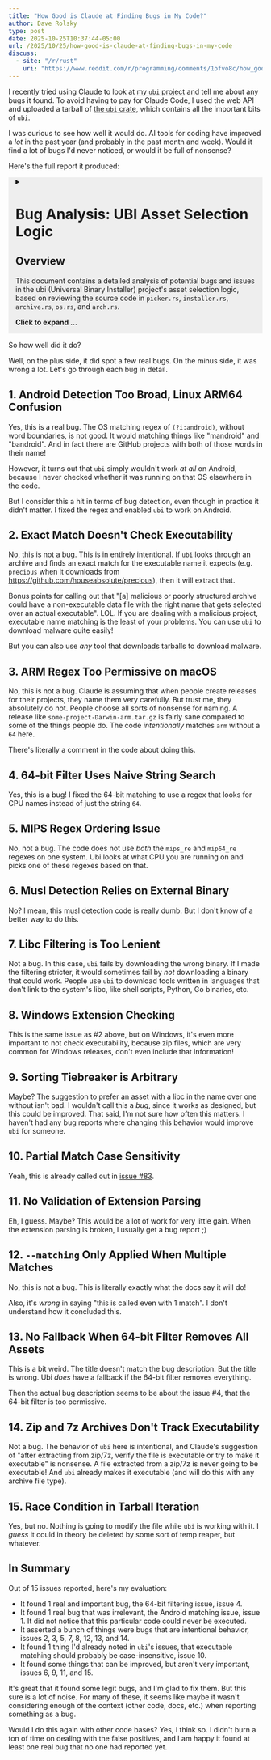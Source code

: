 ```yaml
---
title: "How Good is Claude at Finding Bugs in My Code?"
author: Dave Rolsky
type: post
date: 2025-10-25T10:37:44-05:00
url: /2025/10/25/how-good-is-claude-at-finding-bugs-in-my-code
discuss:
  - site: "/r/rust"
    uri: "https://www.reddit.com/r/programming/comments/1ofvo8c/how_good_is_claude_at_finding_bugs_in_my_code/?"
---
```


I recently tried using Claude to look at [my `ubi` project](https://github.com/houseabsolute/ubi/)
and tell me about any bugs it found. To avoid having to pay for Claude Code, I used the web API and
uploaded a tarball of [the `ubi` crate](https://github.com/houseabsolute/ubi/tree/master/ubi), which
contains all the important bits of `ubi`.

I was curious to see how well it would do. AI tools for coding have improved a _lot_ in the past
year (and probably in the past month and week). Would it find a lot of bugs I'd never noticed, or
would it be full of nonsense?

Here's the full report it produced:

<details style="background-color: #eee; padding: 0 1em 0 1em">
<summary>
<h1>Bug Analysis: UBI Asset Selection Logic</h1>

## Overview

This document contains a detailed analysis of potential bugs and issues in the ubi (Universal Binary
Installer) project's asset selection logic, based on reviewing the source code in `picker.rs`,
`installer.rs`, `archive.rs`, `os.rs`, and `arch.rs`.

<strong>Click to expand ...</strong>

</summary>

---

## Critical Bugs

### 1. **Android Detection Too Broad, Linux ARM64 Confusion**

**Location:** `os.rs`, line 7 and `picker.rs`, lines 170-173

**Issue:** The Android regex is simply `(?i:android)` without word boundaries, and the special-case
filtering only applies when `platform.target_os != OS::Android`:

```rust
if os_matcher.is_match(&asset.name) {
    if self.platform.target_os != OS::Android && android_re().is_match(&asset.name) {
        debug!("does not match our OS");
        continue;
    }
```

**Problems:**

1. The Android regex can match filenames containing "android" anywhere, even as part of another word
2. The logic assumes Linux matches will come first, then filters Android, but both might match
3. A file like `myapp-armandroid-linux.tar.gz` might be incorrectly filtered

**Impact:** This caused the bug mentioned in release notes where ubi incorrectly picked Android
releases on Linux aarch64.

**Fix:** Use word boundaries for Android regex: `regex!(r"(?i:(?:\b|_)android(?:\b|_))")` and ensure
proper OS precedence.

---

### 2. **Exact Match Doesn't Check Executability** 🔴 CRITICAL

**Location:** `installer.rs`, lines 368-370

**Issue:** When an exact filename match is found in an archive, the code immediately returns it
WITHOUT checking if the file is executable:

```rust
if self.archive_member_is_exact_match(file_name) {
    debug!("found {archive_type} file entry with exact match: `{file_name}`");
    return Ok(Some(i));  // Returns immediately, no executable check!
}
```

This is even documented in the README: "Note that if it finds an exact match, it does not check the
file's mode."

**Impact:**

- On Unix systems, if an archive contains both a non-executable script and an executable binary with
  the project name, the non-executable might be selected
- A malicious or poorly structured archive could have a non-executable data file with the right name
  that gets selected over an actual executable

**Example Failure:**

```
archive/
  ├── myapp (mode 644, data file)
  └── myapp-linux-x86_64 (mode 755, actual executable)
```

The non-executable `myapp` would be selected.

**Fix:** Always check executability, even for exact matches on Unix systems.

---

### 3. **ARM Regex Too Permissive on macOS**

**Location:** `arch.rs`, lines 40-62

**Issue:** The `macos_aarch64_only_re()` includes just `arm` as a match:

```rust
(?:
    aarch_?64
    |
    arm_?64
    |
    arm        // Too broad!
)
```

**Impact:**

- Will match `armv7`, `armhf`, `arm-linux`, `armchair`, etc.
- Could incorrectly select 32-bit ARM binaries on ARM64 macOS
- Recent fix changed from "arm64" to "arm", making it even broader

**Example:** A file named `myapp-darwin-armv7.tar.gz` would match on macOS ARM64.

**Fix:** Be more specific: require either 64 indicators or use negative lookahead to exclude 32-bit
variants.

---

## Significant Bugs

### 4. **64-bit Filter Uses Naive String Search** ⚠️ HIGH SEVERITY

**Location:** `picker.rs`, lines 322-335

**Issue:** The 64-bit filtering uses a simple substring search for "64":

```rust
if !matches.iter().any(|a| a.name.contains("64")) {
    debug!("no 64-bit assets found, falling back to all assets");
    return matches;
}

let sixty_four_bit = matches
    .into_iter()
    .filter(|a| a.name.contains("64"))
    .collect::<Vec<_>>();
```

**Problems:**

1. **Matches version numbers**: `myapp-v1.64.2-linux-i686.tar.gz` would be considered 64-bit even
   though it's i686 (32-bit)
2. **Matches years**: `myapp-2064-edition-arm32.tar.gz` would be considered 64-bit
3. **Matches hashes/IDs**: `myapp-build-abc64def-armv7.tar.gz` would be considered 64-bit
4. **Matches other contexts**: `sha64`, `base64`, `sha256464`, etc.

**Impact:** Can incorrectly include 32-bit binaries in the "64-bit" filter results. While x86_64 can
run 32-bit x86 binaries, this breaks down for other architectures:

- On ARM64, should prefer `aarch64` over `arm32`
- On x86_64, should prefer native 64-bit over 32-bit compatibility mode
- The wrong binary might be selected based on alphabetical ordering if both pass through

**Example Failure Scenarios:**

Scenario 1 - Version number interference:

```
Platform: aarch64 (ARM64)
Assets:
  - myapp-v1.64.0-linux-armv7.tar.gz  (contains "64", but is 32-bit ARM!)
  - myapp-v1.63.0-linux-aarch64.tar.gz (no "64" in version, but IS 64-bit!)
Result: Selects the 32-bit ARM binary because it has "64" in version number
```

Scenario 2 - Build IDs:

```
Platform: x86_64
Assets:
  - myapp-linux-i686-build642.tar.gz (contains "64", but is 32-bit)
  - myapp-linux-x86_64.tar.gz
Result: Both pass the filter, then alphabetical sort picks one arbitrarily
```

**Proper Fix - Architecture-Specific 64-bit Detection:**

Replace the naive string search with architecture-aware regex matching:

```rust
fn maybe_filter_for_64_bit_arch(&self, matches: Vec<Asset>) -> Vec<Asset> {
    // Only filter on 64-bit architectures
    if !matches!(
        self.platform.target_arch,
        Arch::AArch64
            | Arch::Mips64
            | Arch::PowerPc64
            | Arch::Riscv64
            | Arch::S390X
            | Arch::Sparc64
            | Arch::X86_64
    ) {
        return matches;
    }

    let asset_names = matches.iter().map(|a| a.name.as_str()).collect::<Vec<_>>();
    debug!(
        "found multiple candidate assets on 64-bit platform, filtering for 64-bit binaries in {asset_names:?}",
    );

    // Create architecture-specific 64-bit indicator regex
    let bit64_re = self.arch_64_bit_indicator_regex();

    let sixty_four_bit: Vec<Asset> = matches
        .iter()
        .filter(|a| bit64_re.is_match(&a.name))
        .cloned()
        .collect();

    if sixty_four_bit.is_empty() {
        debug!("no assets explicitly marked as 64-bit found, falling back to all assets");
        return matches;
    }

    debug!(
        "found 64-bit assets: {}",
        sixty_four_bit.iter().map(|a| a.name.as_str()).join(",")
    );

    sixty_four_bit
}

fn arch_64_bit_indicator_regex(&self) -> Regex {
    // Match architecture-specific 64-bit indicators near word boundaries
    let pattern = match self.platform.target_arch {
        Arch::X86_64 => r"(?i)(?:\b|_)(?:x86[_-]?64|x64|amd64)(?:\b|_)",
        Arch::AArch64 => r"(?i)(?:\b|_)(?:aarch64|arm64)(?:\b|_)",
        Arch::Mips64 => r"(?i)(?:\b|_)mips64(?:el|le)?(?:\b|_)",
        Arch::PowerPc64 => r"(?i)(?:\b|_)(?:ppc64|powerpc64)(?:le)?(?:\b|_)",
        Arch::Riscv64 => r"(?i)(?:\b|_)riscv64(?:\b|_)",
        Arch::S390X => r"(?i)(?:\b|_)s390x(?:\b|_)",
        Arch::Sparc64 => r"(?i)(?:\b|_)sparc64(?:\b|_)",
        _ => r"(?i)(?:\b|_)64(?:\b|_)", // Fallback for unknown 64-bit architectures
    };

    Regex::new(pattern).unwrap()
}
```

**Alternative Simpler Fix** (if full regex solution is too complex):

Use a more restrictive substring search that requires word boundaries around "64":

```rust
fn maybe_filter_for_64_bit_arch(&self, matches: Vec<Asset>) -> Vec<Asset> {
    if !matches!(
        self.platform.target_arch,
        Arch::AArch64 | Arch::Mips64 | Arch::PowerPc64
            | Arch::Riscv64 | Arch::S390X | Arch::Sparc64 | Arch::X86_64
    ) {
        return matches;
    }

    let asset_names = matches.iter().map(|a| a.name.as_str()).collect::<Vec<_>>();
    debug!(
        "found multiple candidate assets, filtering for 64-bit binaries in {asset_names:?}",
    );

    // Use a regex that requires 64 to be part of an architecture indicator,
    // not just anywhere in the string
    let bit64_re = regex!(r"(?i)(?:\b|_)(?:\w*64|64\w+)(?:\b|_)");

    let sixty_four_bit: Vec<Asset> = matches
        .iter()
        .filter(|a| {
            let name_lower = a.name.to_lowercase();
            // Must contain "64" with word boundaries, not in version numbers
            // Version number pattern: vX.64.Y or vX.Y.64
            let is_version = regex!(r"v\d+\.\d*64").is_match(&name_lower);

            bit64_re.is_match(&a.name) && !is_version
        })
        .cloned()
        .collect();

    if sixty_four_bit.is_empty() {
        debug!("no 64-bit assets found, falling back to all assets");
        return matches;
    }

    debug!(
        "found 64-bit assets: {}",
        sixty_four_bit.iter().map(|a| a.name.as_str()).join(",")
    );
    sixty_four_bit
}
```

**Benefits of the Fix:**

1. Architecture-specific matching prevents false positives
2. Explicitly excludes version numbers like "1.64.0"
3. Requires "64" to be part of an architecture indicator (word boundaries)
4. Falls back gracefully if no 64-bit indicators found
5. More maintainable - uses existing architecture regexes

**Testing Required:**

- `myapp-v1.64.0-linux-i686.tar.gz` should NOT match on x86_64
- `myapp-linux-x86_64.tar.gz` SHOULD match on x86_64
- `myapp-aarch64-darwin.tar.gz` SHOULD match on ARM64
- `myapp-arm64-v2.64.tar.gz` SHOULD match on ARM64 (arm64 indicator present, version ignored)

---

### 5. **MIPS Regex Ordering Issue**

**Location:** `arch.rs`, lines 122-138 and 158-174

**Issue:** The `mips_re()` regex will match `mips64` because it just looks for `mips`:

```rust
pub(crate) fn mips_re() -> &'static Lazy<Regex> {
    regex!(r"(?ix)(?:\b|_)mips(?:\b|_)")  // Matches "mips64"!
}
```

**Impact:** On a 32-bit MIPS platform, it might match 64-bit assets. The code relies on checking
`mips64` first, but if regexes are applied in wrong order, this fails.

**Fix:** Add negative lookahead: `mips(?!64)` or be more careful about ordering.

---

### 6. **Musl Detection Relies on External Binary**

**Location:** Mentioned in docs; detection happens before picker

**Issue:** The musl detection runs `ldd /bin/ls` to check for musl.

**Problems:**

1. `/bin/ls` might not exist on minimal systems or non-FHS systems
2. `ldd` might not be in PATH
3. The command might fail for other reasons
4. Users can't easily override false negatives

**Impact:** On musl systems without `/bin/ls`, detection fails and glibc binaries might be selected.

**Fix:**

- Check multiple common binaries
- Provide better fallback mechanisms
- Make the override mechanism more discoverable

---

### 7. **Libc Filtering is Too Lenient**

**Location:** `picker.rs`, lines 235-258

**Issue:** The libc matching allows assets without any libc indicator:

```rust
if asset.name.contains("-gnu") || asset.name.contains("-glibc") {
    debug!("indicates glibc and is not compatible with a musl platform");
    continue;
} else if asset.name.contains("-musl") {
    debug!("indicates musl");
} else {
    debug!("name does not indicate the libc it was compiled against");
}

libc_matches.push(asset.clone());  // Pushes even without musl indicator!
```

**Impact:** On musl systems, if there's an asset with no libc indicator and one with `-gnu`, the
code filters out `-gnu` but accepts the unmarked one, which might actually be glibc-linked.

**Example:**

- Platform: x86_64-unknown-linux-musl
- Assets: `app-linux-x86_64.tar.gz` (actually glibc), `app-linux-x86_64-gnu.tar.gz`
- Result: Selects the unmarked one, which might not work on musl

**Fix:** When on musl and multiple matches exist, prefer ones explicitly marked `-musl`.

---

### 8. **Windows Extension Checking**

**Location:** `installer.rs`, lines 376-384

**Issue:** On Windows, the code assumes files are executable without checking extensions properly:

```rust
if self.is_windows
    || matches!(
        entry.is_executable().with_context(|| {...})?,
        None | Some(true)
    )
{
    debug!("found {archive_type} file entry with partial match: `{file_name}`");
    possible_matches.push(i);
}
```

**Problems:**

1. Trusts that partial matches on Windows are executable
2. Might select data files like `myapp.txt` if they start with the right name

**Fix:** On Windows, verify the file has `.exe` or `.bat` extension before accepting partial
matches.

---

### 9. **Sorting Tiebreaker is Arbitrary**

**Location:** `picker.rs`, lines 293-302

**Issue:** When multiple assets remain after all filtering, the code sorts alphabetically and picks
the first:

```rust
Ok(filtered
    .into_iter()
    .sorted_by_key(|a| a.name.clone())
    .next()
    .unwrap())
```

**Problems:**

1. Completely arbitrary - depends on naming conventions
2. `aaa-tool-gnu.tar.gz` beats `zzz-tool-musl.tar.gz` alphabetically
3. No way to make this deterministic across projects with different naming
4. Can lead to selecting the wrong variant (GNU over musl, etc.)

**Impact:** Unpredictable behavior when multiple variants exist. The selected asset might not be
optimal.

**Fix:** Add better heuristics:

- Prefer tarballs over zip
- Prefer explicit libc matches over unmarked
- Consider file size (larger = more likely to be feature-complete)
- Make the selection criteria more explicit

---

## Minor Issues

### 10. **Partial Match Case Sensitivity**

**Location:** `installer.rs`, lines 410-420

**Issue:** The partial match checks case insensitively for the extension but case sensitively for
the prefix:

```rust
fn archive_member_is_partial_match(&self, file_name: &str) -> bool {
    if !file_name.starts_with(&self.exe_file_stem) {  // Case sensitive!
        return false;
    }
    if self.extensions.is_empty() {
        return true;
    }
    self.extensions
        .iter()
        .any(|&ext| file_name.to_lowercase().ends_with(ext))  // Case insensitive!
}
```

**Impact:** An archive with `MyApp` won't match if looking for `myapp`, even though the extension
matching is case-insensitive.

**Fix:** Make prefix matching case-insensitive too, or document the case-sensitivity requirement.

---

### 11. **No Validation of Extension Parsing**

**Location:** `picker.rs`, lines 121-123

**Issue:** Extension parsing errors are silently ignored:

```rust
match Extension::from_path(Path::new(&a.name)).with_context(|| {...}) {
    Err(e) => {
        debug!("skipping asset with invalid extension: {e}");
        false  // Just skips silently
    }
    ...
}
```

**Impact:** If there's a bug in extension parsing, valid assets might be silently skipped without
clear errors to the user.

**Fix:** Accumulate skipped assets and report them in debug mode or if no assets match.

---

### 12. **`--matching` Only Applied When Multiple Matches**

**Location:** `picker.rs`, lines 338-355

**Issue:** The `--matching` filter is only applied when `matches.len() > 1`:

```rust
fn maybe_filter_for_matching_string(&self, matches: Vec<Asset>) -> Result<Vec<Asset>> {
    if self.matching.is_none() {
        return Ok(matches);
    }
    // This is called from pick_asset_from_matches which is only called after filtering
    // So if there's only 1 match, this never gets called!
}
```

Actually looking at the code flow in `pick_asset_from_matches` (line 270), this is called even with
1 match, but the documentation says it's ignored with one match.

**Impact:** User confusion - they set `--matching` but it might not have the effect they expect if
there's only one platform match.

**Fix:** Document this behavior more clearly or apply matching earlier in the pipeline.

---

## Edge Cases & Robustness Issues

### 13. **No Fallback When 64-bit Filter Removes All Assets**

**Location:** `picker.rs`, lines 322-335

**Issue:** If all assets contain "64" but none are actually 64-bit, they all pass through. But if
some contain "64" and some don't, only "64" ones are kept.

**Example:**

- Platform: x86_64
- Assets: `app-v1.64-i686.tar.gz`, `app-v1.64-x86_64.tar.gz`
- Both contain "64", both pass through
- Then alphabetical sort picks one

**Impact:** Can still select wrong architecture even after "64-bit filtering."

---

### 14. **Zip and 7z Archives Don't Track Executability**

**Location:** `archive.rs`, lines 100-103, 160-163

**Issue:** These archive formats don't preserve Unix executable bits:

```rust
fn is_executable(&self) -> Result<Option<bool>> {
    // Zip entries do not mark whether something is executable.
    Ok(None)
}
```

**Impact:** On Unix, partial matches from zip files are always accepted (because `None` is treated
as executable), even if the file isn't actually executable in the archive.

**Fix:** On Unix, after extracting from zip/7z, verify the file is executable or try to make it
executable.

---

### 15. **Race Condition in Tarball Iteration**

**Location:** `installer.rs`, lines 129-138

**Issue:** The code iterates through the tarball twice - once to find the best match, then again to
extract it:

```rust
// First iteration to find index
let mut arch = tar_reader_for(downloaded_file)?;
let entries = arch.entries()...
if let Some(idx) = self.best_match_from_archive(...) {
    // Second iteration to extract
    let mut arch2 = tar_reader_for(downloaded_file)?;
    for (i, entry) in arch2.entries()... {
```

**Impact:**

- If the file is modified between iterations (unlikely but possible)
- If the archive is malformed, the second iteration might behave differently
- Performance cost of reading the archive twice

**Fix:** This is noted in comments as necessary due to API limitations. Could cache the path and
then use tar's by-name extraction if available.

---

## Recommendations

### High Priority Fixes

1. **Fix 64-bit filtering logic** - Use architecture-specific regex matching instead of naive string
   search for "64"
2. **Add executable check for exact matches** - Critical for security and correctness
3. **Improve ARM regex specificity** - Prevent matching 32-bit ARM variants
4. **Fix Android detection** - Use word boundaries

### Medium Priority

5. **Better musl detection** - Add fallbacks and try multiple binaries
6. **Smarter tiebreaker** - Use better heuristics than alphabetical sort
7. **MIPS regex fix** - Prevent mips_re from matching mips64

### Low Priority

8. **Case-insensitive partial matching** - More forgiving for users
9. **Better error messages** - Show what was skipped and why
10. **Document limitations** - Especially around zip/7z executability

---

## Testing Recommendations

### Unit Tests Needed

1. **Test 64-bit filter with version numbers** - `myapp-v1.64.0-linux-i686.tar.gz` should NOT be
   selected on x86_64
2. **Test 64-bit filter with correct indicators** - `myapp-linux-x86_64.tar.gz` SHOULD be selected
   on x86_64
3. Test Android filtering with various Linux ARM64 asset names
4. Test exact match with non-executable file
5. Test ARM regex with armv7, armhf variants
6. Test musl filtering with unmarked binaries
7. Test partial match case sensitivity

### Integration Tests Needed

1. Test full asset selection with real-world release patterns
2. Test with archives containing multiple executables
3. Test cross-platform with various naming conventions
4. Test error cases (no matching assets, ambiguous matches)

### Property Tests

1. Asset selection should be deterministic given same inputs
2. Selected asset should always be compatible with platform
3. Filtering should monotonically decrease candidate set

---

## Conclusion

The asset selection logic in ubi is generally well-structured but has several bugs that can lead to
incorrect asset selection, particularly around:

- **64-bit architecture detection** (using naive string search instead of architecture-aware
  matching)
- Architecture matching for ARM variants and Android/Linux disambiguation
- Executable detection in archives (exact matches and zip/7z formats)
- Tiebreaking when multiple valid options exist

The most critical fix needed is improving the 64-bit filtering logic to use architecture-specific
regex patterns instead of a simple substring search for "64", which can match version numbers and
other non-architecture contexts.

Most of these issues can be fixed with more precise regex patterns and better filtering logic. The
codebase is well-tested but would benefit from additional tests covering the edge cases identified
here, particularly around version numbers interfering with architecture detection.

</details>

So how well did it do?

Well, on the plus side, it did spot a few real bugs. On the minus side, it was wrong a lot. Let's go
through each bug in detail.

## 1. **Android Detection Too Broad, Linux ARM64 Confusion**

Yes, this is a real bug. The OS matching regex of `(?i:android)`, without word boundaries, is not
good. It would matching things like "mandroid" and "bandroid". And in fact there are GitHub projects
with both of those words in their name!

However, it turns out that `ubi` simply wouldn't work _at all_ on Android, because I never checked
whether it was running on that OS elsewhere in the code.

But I consider this a hit in terms of bug detection, even though in practice it didn't matter. I
fixed the regex and enabled `ubi` to work on Android.

## 2. **Exact Match Doesn't Check Executability**

No, this is not a bug. This is in entirely intentional. If `ubi` looks through an archive and finds
an exact match for the executable name it expects (e.g. `precious` when it downloads from
https://github.com/houseabsolute/precious), then it will extract that.

Bonus points for calling out that "[a] malicious or poorly structured archive could have a
non-executable data file with the right name that gets selected over an actual executable". LOL. If
you are dealing with a malicious project, executable name matching is the least of your problems.
You can use `ubi` to download malware quite easily!

But you can also use _any_ tool that downloads tarballs to download malware.

## 3. **ARM Regex Too Permissive on macOS**

No, this is not a bug. Claude is assuming that when people create releases for their projects, they
name them very carefully. But trust me, they absolutely do not. People choose all sorts of nonsense
for naming. A release like `some-project-Darwin-arm.tar.gz` is fairly sane compared to some of the
things people do. The code _intentionally_ matches `arm` without a `64` here.

There's literally a comment in the code about doing this.

## 4. **64-bit Filter Uses Naive String Search**

Yes, this is a bug! I fixed the 64-bit matching to use a regex that looks for CPU names instead of
just the string `64`.

## 5. **MIPS Regex Ordering Issue**

No, not a bug. The code does not use _both_ the `mips_re` and `mip64_re` regexes on one system. Ubi
looks at what CPU you are running on and picks one of these regexes based on that.

## 6. **Musl Detection Relies on External Binary**

No? I mean, this musl detection code is really dumb. But I don't know of a better way to do this.

## 7. **Libc Filtering is Too Lenient**

Not a bug. In this case, `ubi` fails by downloading the wrong binary. If I made the filtering
stricter, it would sometimes fail by _not_ downloading a binary that could work. People use `ubi` to
download tools written in languages that don't link to the system's libc, like shell scripts,
Python, Go binaries, etc.

## 8. **Windows Extension Checking**

This is the same issue as #2 above, but on Windows, it's even more important to not check
executability, because zip files, which are very common for Windows releases, don't even include
that information!

## 9. **Sorting Tiebreaker is Arbitrary**

Maybe? The suggestion to prefer an asset with a libc in the name over one without isn't bad. I
wouldn't call this a _bug_, since it works as designed, but this could be improved. That said, I'm
not sure how often this matters. I haven't had any bug reports where changing this behavior would
improve `ubi` for someone.

## 10. **Partial Match Case Sensitivity**

Yeah, this is already called out in [issue #83](https://github.com/houseabsolute/ubi/issues/83).

## 11. **No Validation of Extension Parsing**

Eh, I guess. Maybe? This would be a lot of work for very little gain. When the extension parsing is
broken, I usually get a bug report ;)

## 12. **`--matching` Only Applied When Multiple Matches**

No, this is not a bug. This is literally exactly what the docs say it will do!

Also, it's _wrong_ in saying "this is called even with 1 match". I don't understand how it concluded
this.

## 13. **No Fallback When 64-bit Filter Removes All Assets**

This is a bit weird. The title doesn't match the bug description. But the title is wrong. Ubi _does_
have a fallback if the 64-bit filter removes everything.

Then the actual bug description seems to be about the issue #4, that the 64-bit filter is too
permissive.

## 14. **Zip and 7z Archives Don't Track Executability**

Not a bug. The behavior of `ubi` here is intentional, and Claude's suggestion of "after extracting
from zip/7z, verify the file is executable or try to make it executable" is nonsense. A file
extracted from a zip/7z is never going to be executable! And `ubi` already makes it executable (and
will do this with any archive file type).

## 15. **Race Condition in Tarball Iteration**

Yes, but no. Nothing is going to modify the file while `ubi` is working with it. I _guess_ it could
in theory be deleted by some sort of temp reaper, but whatever.

## In Summary

Out of 15 issues reported, here's my evaluation:

- It found 1 real and important bug, the 64-bit filtering issue, issue 4.
- It found 1 real bug that was irrelevant, the Android matching issue, issue 1. It did not notice
  that this particular code could never be executed.
- It asserted a bunch of things were bugs that are intentional behavior, issues 2, 3, 5, 7, 8, 12,
  13, and 14.
- It found 1 thing I'd already noted in `ubi`'s issues, that executable matching should probably be
  case-insensitive, issue 10.
- It found some things that can be improved, but aren't very important, issues 6, 9, 11, and 15.

It's great that it found some legit bugs, and I'm glad to fix them. But this sure is a lot of noise.
For many of these, it seems like maybe it wasn't considering enough of the context (other code,
docs, etc.) when reporting something as a bug.

Would I do this again with other code bases? Yes, I think so. I didn't burn a ton of time on dealing
with the false positives, and I am happy it found at least one real bug that no one had reported
yet.
